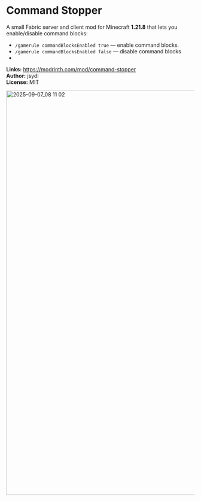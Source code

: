 # Command Stopper

A small Fabric server and client mod for Minecraft **1.21.8** that lets you enable/disable command blocks:

- `/gamerule commandBlocksEnabled true` — enable command blocks.
- `/gamerule commandBlocksEnabled false` — disable command blocks
- 
**Links:** https://modrinth.com/mod/command-stopper  
**Author:** jsydl  
**License:** MIT

<img width="1920" height="1080" alt="2025-09-07_08 11 02" src="https://github.com/user-attachments/assets/bbd7409f-48a0-4ec4-b502-18c3619e06f1" />
